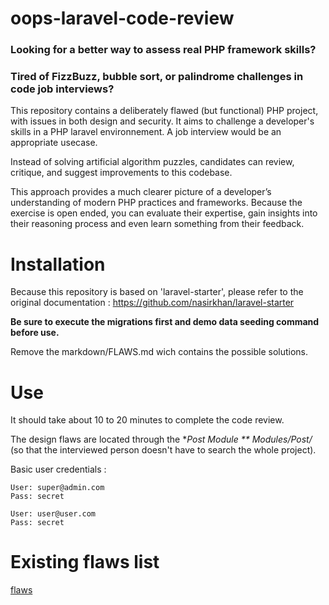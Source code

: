 # oops-laravel-code-review 

### Looking for a better way to assess real PHP framework skills?

### Tired of FizzBuzz, bubble sort, or palindrome challenges in code job interviews?

This repository contains a deliberately flawed (but functional) PHP project, with issues in both design and security.
It aims to challenge a developer's skills in a PHP laravel environnement. A job interview would be an appropriate usecase.

Instead of solving artificial algorithm puzzles, candidates can review, critique, and suggest improvements to this codebase.

This approach provides a much clearer picture of a developer’s understanding of modern PHP practices and frameworks.
Because the exercise is open ended, you can evaluate their expertise, gain insights into their reasoning process and even learn something from their feedback.

# Installation

Because this repository is based on 'laravel-starter', please refer to the original documentation : https://github.com/nasirkhan/laravel-starter

**Be sure to execute the migrations first and demo data seeding command before use.**

Remove the markdown/FLAWS.md wich contains the possible solutions.

# Use

It should take about 10 to 20 minutes to complete the code review.

The design flaws are located through the **Post Module ** Modules/Post/* (so that the interviewed person doesn't have to search the whole project).

Basic user credentials :

```
User: super@admin.com
Pass: secret

User: user@user.com
Pass: secret
```

# Existing flaws list

[flaws](markdown/FLAWS.md)
